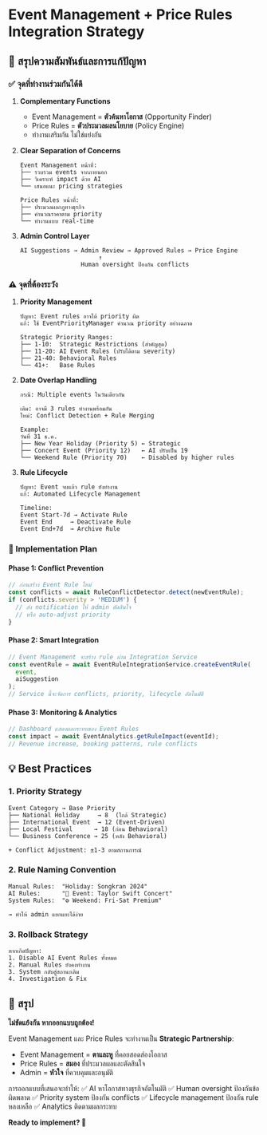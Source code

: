 # Event Management + Price Rules Integration Strategy

## 🎯 สรุปความสัมพันธ์และการแก้ปัญหา

### ✅ จุดที่ทำงานร่วมกันได้ดี

1. **Complementary Functions**
   - Event Management = **ตัวค้นหาโอกาส** (Opportunity Finder)
   - Price Rules = **ตัวประมวลผลนโยบาย** (Policy Engine)
   - ทำงานเสริมกัน ไม่ใช่แย่งกัน

2. **Clear Separation of Concerns**
   ```
   Event Management หน้าที่:
   ├── รวบรวม events จากภายนอก
   ├── วิเคราะห์ impact ด้วย AI
   └── เสนอแนะ pricing strategies
   
   Price Rules หน้าที่:
   ├── ประมวลผลกฎทางธุรกิจ
   ├── คำนวณราคาตาม priority
   └── ทำงานแบบ real-time
   ```

3. **Admin Control Layer**
   ```
   AI Suggestions → Admin Review → Approved Rules → Price Engine
                         ↑
                    Human oversight ป้องกัน conflicts
   ```

### ⚠️ จุดที่ต้องระวัง

1. **Priority Management**
   ```
   ปัญหา: Event rules อาจได้ priority ผิด
   แก้: ใช้ EventPriorityManager คำนวณ priority อย่างฉลาด
   
   Strategic Priority Ranges:
   ├── 1-10:  Strategic Restrictions (สำคัญสุด)
   ├── 11-20: AI Event Rules (ปรับได้ตาม severity)
   ├── 21-40: Behavioral Rules
   └── 41+:   Base Rules
   ```

2. **Date Overlap Handling**
   ```
   กรณี: Multiple events ในวันเดียวกัน
   
   เดิม: อาจมี 3 rules ทำงานพร้อมกัน
   ใหม่: Conflict Detection + Rule Merging
   
   Example:
   วันที่ 31 ธ.ค.
   ├── New Year Holiday (Priority 5) ← Strategic
   ├── Concert Event (Priority 12)   ← AI ปรับเป็น 19
   └── Weekend Rule (Priority 70)    ← Disabled by higher rules
   ```

3. **Rule Lifecycle**
   ```
   ปัญหา: Event จบแล้ว rule ยังทำงาน
   แก้: Automated Lifecycle Management
   
   Timeline:
   Event Start-7d → Activate Rule
   Event End     → Deactivate Rule  
   Event End+7d  → Archive Rule
   ```

### 🔧 Implementation Plan

#### Phase 1: Conflict Prevention
```typescript
// ก่อนสร้าง Event Rule ใหม่
const conflicts = await RuleConflictDetector.detect(newEventRule);
if (conflicts.severity > 'MEDIUM') {
  // ส่ง notification ให้ admin ตัดสินใจ
  // หรือ auto-adjust priority
}
```

#### Phase 2: Smart Integration
```typescript
// Event Management จะสร้าง rule ผ่าน Integration Service
const eventRule = await EventRuleIntegrationService.createEventRule(
  event, 
  aiSuggestion
);
// Service นี้จะจัดการ conflicts, priority, lifecycle อัตโนมัติ
```

#### Phase 3: Monitoring & Analytics
```typescript
// Dashboard แสดงผลกระทบของ Event Rules
const impact = await EventAnalytics.getRuleImpact(eventId);
// Revenue increase, booking patterns, rule conflicts
```

## 💡 Best Practices

### 1. **Priority Strategy**
```
Event Category → Base Priority
├── National Holiday     → 8  (ใกล้ Strategic)
├── International Event  → 12 (Event-Driven)
├── Local Festival      → 18 (ก่อน Behavioral)
└── Business Conference → 25 (หลัง Behavioral)

+ Conflict Adjustment: ±1-3 ตามสถานการณ์
```

### 2. **Rule Naming Convention**
```
Manual Rules:  "Holiday: Songkran 2024"
AI Rules:      "🤖 Event: Taylor Swift Concert" 
System Rules:  "⚙️ Weekend: Fri-Sat Premium"

→ ทำให้ admin แยกแยะได้ง่าย
```

### 3. **Rollback Strategy**
```
หากเกิดปัญหา:
1. Disable AI Event Rules ทั้งหมด
2. Manual Rules ยังคงทำงาน
3. System กลับสู่สถานะเดิม
4. Investigation & Fix
```

## 🎉 สรุป

**ไม่ขัดแย้งกัน หากออกแบบถูกต้อง!**

Event Management และ Price Rules จะทำงานเป็น **Strategic Partnership**:

- Event Management = **ตาและหู** ที่คอยสอดส่องโอกาส
- Price Rules = **สมอง** ที่ประมวลผลและตัดสินใจ  
- Admin = **หัวใจ** ที่ควบคุมและอนุมัติ

การออกแบบที่เสนอจะทำให้:
✅ AI หาโอกาสทางธุรกิจอัตโนมัติ
✅ Human oversight ป้องกันข้อผิดพลาด
✅ Priority system ป้องกัน conflicts
✅ Lifecycle management ป้องกัน rule หลงเหลือ
✅ Analytics ติดตามผลกระทบ

**Ready to implement? 🚀**
